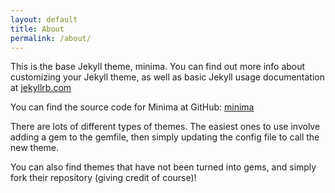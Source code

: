 ```yaml
---
layout: default
title: About
permalink: /about/
---
```


This is the base Jekyll theme, minima. You can find out more info about customizing your Jekyll theme, as well as basic Jekyll usage documentation at [jekyllrb.com](https://jekyllrb.com/)

You can find the source code for Minima at GitHub:
[minima](https://github.com/jekyll/minima)

There are lots of different types of themes. The easiest ones to use involve adding a gem to the gemfile, then simply updating the config file to call the new theme.

You can also find themes that have not been turned into gems, and simply fork their repository (giving credit of course)!
